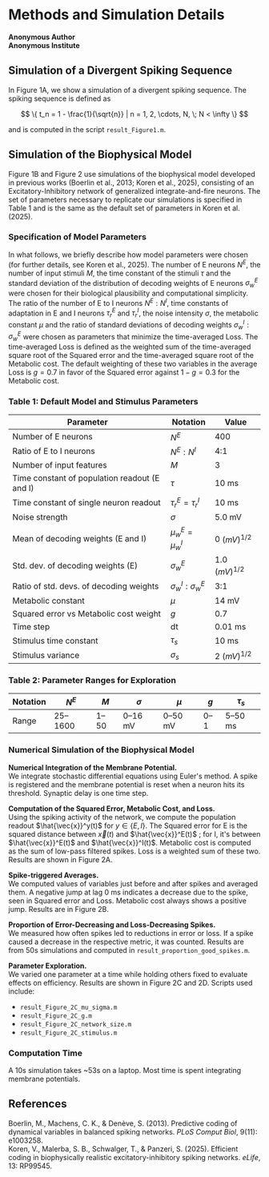 
# Methods and Simulation Details

**Anonymous Author**  
**Anonymous Institute**

## Simulation of a Divergent Spiking Sequence

In Figure 1A, we show a simulation of a divergent spiking sequence. The spiking sequence is defined as

$$ \{ t_n = 1 - \frac{1}{\sqrt{n}} | n = 1, 2, \cdots, N, \; N < \infty \} $$

and is computed in the script `result_Figure1.m`.

## Simulation of the Biophysical Model

Figure 1B and Figure 2 use simulations of the biophysical model developed in previous works (Boerlin et al., 2013; Koren et al., 2025), consisting of an Excitatory-Inhibitory network of generalized integrate-and-fire neurons. The set of parameters necessary to replicate our simulations is specified in Table 1 and is the same as the default set of parameters in Koren et al. (2025).

### Specification of Model Parameters

In what follows, we briefly describe how model parameters were chosen (for further details, see Koren et al., 2025). The number of E neurons $N^E$, the number of input stimuli $M$, the time constant of the stimuli $\tau$ and the standard deviation of the distribution of decoding weights of E neurons $\sigma_w^E$ were chosen for their biological plausibility and computational simplicity. The ratio of the number of E to I neurons $N^E : N^I$, time constants of adaptation in E and I neurons $\tau_r^E$ and $\tau_r^I$, the noise intensity $\sigma$, the metabolic constant $\mu$ and the ratio of standard deviations of decoding weights $\sigma_w^I : \sigma_w^E$ were chosen as parameters that minimize the time-averaged Loss. The time-averaged Loss is defined as the weighted sum of the time-averaged square root of the Squared error and the time-averaged square root of the Metabolic cost. The default weighting of these two variables in the average Loss is $g = 0.7$ in favor of the Squared error against $1-g = 0.3$ for the Metabolic cost.

### Table 1: Default Model and Stimulus Parameters

| Parameter | Notation | Value |
|----------|----------|-------|
| Number of E neurons | $N^E$ | 400 |
| Ratio of E to I neurons | $N^E:N^I$ | 4:1 |
| Number of input features | $M$ | 3 |
| Time constant of population readout (E and I) | $\tau$ | 10 ms |
| Time constant of single neuron readout | $\tau_r^E = \tau_r^I$ | 10 ms |
| Noise strength | $\sigma$ | 5.0 mV |
| Mean of decoding weights (E and I) | $\mu_w^E = \mu_w^I$ | 0 $(mV)^ {1/2}$ |
| Std. dev. of decoding weights (E) | $\sigma_w^E$ | 1.0 $(mV)^ {1/2}$ |
| Ratio of std. devs. of decoding weights | $\sigma_w^I : \sigma_w^E$ | 3:1 |
| Metabolic constant | $\mu$ | 14 mV |
| Squared error vs Metabolic cost weight | $g$ | 0.7 |
| Time step | dt | 0.01 ms |
| Stimulus time constant | $\tau_s$ | 10 ms |
| Stimulus variance | $\sigma_s$ | 2 $(mV)^ {1/2}$ |

### Table 2: Parameter Ranges for Exploration

| Notation | $N^E$ | $M$ | $\sigma$ | $\mu$ | $g$ | $\tau_s$ |
|----------|-------|-----|-----------|--------|-----|-----------|
| Range | 25–1600 | 1–50 | 0–16 mV | 0–50 mV | 0–1 | 5–50 ms |

### Numerical Simulation of the Biophysical Model

**Numerical Integration of the Membrane Potential.**  
We integrate stochastic differential equations using Euler's method. A spike is registered and the membrane potential is reset when a neuron hits its threshold. Synaptic delay is one time step.

**Computation of the Squared Error, Metabolic Cost, and Loss.**  
Using the spiking activity of the network, we compute the population readout $\hat{\vec{x}}^y(t)$ for $y \in \{E,I\}$. The Squared error for E is the squared distance between $\vec{x}(t)$ and $\hat{\vec{x}}^E(t)$ ; for I, it's between $\hat{\vec{x}}^E(t)$ and $\hat{\vec{x}}^I(t)$. Metabolic cost is computed as the sum of low-pass filtered spikes. Loss is a weighted sum of these two. Results are shown in Figure 2A.

**Spike-triggered Averages.**  
We computed values of variables just before and after spikes and averaged them. A negative jump at lag 0 ms indicates a decrease due to the spike, seen in Squared error and Loss. Metabolic cost always shows a positive jump. Results are in Figure 2B.

**Proportion of Error-Decreasing and Loss-Decreasing Spikes.**  
We measured how often spikes led to reductions in error or loss. If a spike caused a decrease in the respective metric, it was counted. Results are from 50s simulations and computed in `result_proportion_good_spikes.m`.

**Parameter Exploration.**  
We varied one parameter at a time while holding others fixed to evaluate effects on efficiency. Results are shown in Figure 2C and 2D. Scripts used include:  
- `result_Figure_2C_mu_sigma.m`  
- `result_Figure_2C_g.m`  
- `result_Figure_2C_network_size.m`  
- `result_Figure_2C_stimulus.m`

### Computation Time

A 10s simulation takes ~53s on a laptop. Most time is spent integrating membrane potentials.

## References

Boerlin, M., Machens, C. K., & Denève, S. (2013). Predictive coding of dynamical variables in balanced spiking networks. *PLoS Comput Biol*, 9(11): e1003258.  
Koren, V., Malerba, S. B., Schwalger, T., & Panzeri, S. (2025). Efficient coding in biophysically realistic excitatory-inhibitory spiking networks. *eLife*, 13: RP99545.
